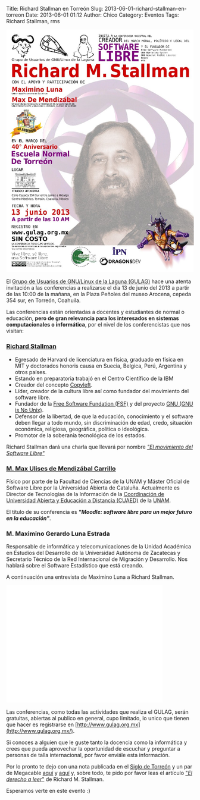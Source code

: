 Title: Richard Stallman en Torreón
Slug: 2013-06-01-richard-stallman-en-torreon
Date: 2013-06-01 01:12
Author: Chico
Category: Eventos
Tags: Richard Stallman, rms


<img class="img-fluid" src="2013-06-01-richard-stallman-en-torreon/Congreso2013.jpeg" alt="poster Congreso 2013">

El [Grupo de Usuarios de GNU/Linux de la Laguna (GULAG)](http://www.gulag.org.mx/) hace una atenta invitación a las conferencias a realizarse el día 13 de junio del 2013 a partir de las 10:00 de la mañana, en la Plaza Peñoles del museo Arocena, cepeda 354 sur, en Torreón, Coahuila.

Las conferencias están orientadas a docentes y estudiantes de normal o educación, __pero de gran relevancia para los interesados en sistemas computacionales o informática__, por el nivel de los conferencistas que nos visitan:

### [Richard Stallman](https://es.wikipedia.org/wiki/Richard_Stallman)

* Egresado de Harvard de licenciatura en física, graduado en física en MIT y doctorados honoris causa en Suecia, Belgica, Perú, Argentina y otros países.
* Estando en preparatoria trabajó en el Centro Científico de la IBM
* Creador del concepto [Copyleft](https://es.wikipedia.org/wiki/Copyleft).
* Líder, creador de la cultura libre así como fundador del movimiento del software libre.
* Fundador de la [Free Software Fundation (FSF)](https://fsf.org/) y del proyecto [GNU (GNU is No Unix)](https://es.wikipedia.org/wiki/GNU).
* Defensor de la libertad, de que la educación, conocimiento y el software deben llegar a todo mundo, sin discriminación de edad, credo, situación económica, religiosa, geográfica, política o ideológica.
* Promotor de la soberanía tecnológica de los estados.

Richard Stallman dará una charla que llevará por nombre [_"El movimiento del Software Libre"_](https://www.fsf.org/events/20130613-torreon)

### [M. Max Ulises de Mendizábal Carrillo](https://twitter.com/MaxDeMendizbal)

Físico por parte de la Facultad de Ciencias de la UNAM y Máster Oficial de Software Libre por la Universidad Abierta de Cataluña. Actualmente es Director de Tecnologías de la Información de la [Coordinación de Universidad Abierta y Educación a Distancia (CUAED)](http://www.cuaed.unam.mx/portal/index.php) de la [UNAM](http://unam.mx/).

El título de su conferencia es ___"Moodle: software libre para un mejor futuro en la educación"___.

### M. Maximino Gerardo Luna Estrada

Responsable de informática y telecomunicaciones de la Unidad Académica en Estudios del Desarrollo de la Universidad Autónoma de Zacatecas y Secretario Técnico de la Red Internacional de Migración y Desarrollo. Nos hablará sobre el Software Estadístico que está creando.

A continuación una entrevista de Maximino Luna a Richard Stallman.

<iframe width="420" height="315" src="//www.youtube.com/embed/onrIApj3Cjs" frameborder="0" allowfullscreen></iframe>

Las conferencias, como todas las actividades que realiza el GULAG, serán gratuitas, abiertas al publico en general, cupo limitado, lo unico que tienen que hacer es registrarse en [http://www.gulag.org.mx](http://www.gulag.org.mx/).

Si conoces a alguien que le guste tanto la docencia como la informática y crees que pueda aprovechar la oportunidad de escuchar y preguntar a personas de talla internacional, por favor enviále esta información.

Por lo pronto te dejo con una nota publicada en el [Siglo de Torreón](http://www.elsiglodetorreon.com.mx/noticia/877341.participara-en-foro-de-reflexion-informatica.html) y un par de Megacable [aquí](https://www.youtube.com/watch?v=cZStvJ_pfqU) y [aquí](https://www.youtube.com/watch?v=4M-CjwnhhDc) y, sobre todo, te pido por favor leas el artículo ["_El derecho a leer_"](https://www.gnu.org/philosophy/right-to-read.es.html) de Richard M. Stallman.

Esperamos verte en este evento :)
